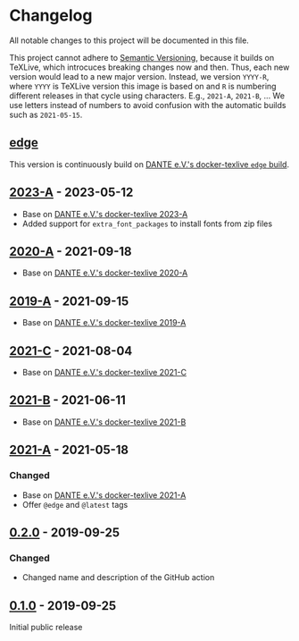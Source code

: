# Changelog

All notable changes to this project will be documented in this file.

This project cannot adhere to [Semantic Versioning](http://semver.org/), because it builds on TeXLive, which introcuces breaking changes now and then.
Thus, each new version would lead to a new major version.
Instead, we version `YYYY-R`, where `YYYY` is TeXLive version this image is based on and `R` is numbering different releases in that cycle using characters.
E.g., `2021-A`, `2021-B`, ...
We use letters instead of numbers to avoid confusion with the automatic builds such as `2021-05-15`.

## [edge]

This version is continuously build on [DANTE e.V.'s docker-texlive `edge` build](https://github.com/dante-ev/docker-texlive/).

## [2023-A] - 2023-05-12

- Base on [DANTE e.V.'s docker-texlive 2023-A](https://github.com/dante-ev/docker-texlive/releases/tag/2023-A)
- Added support for `extra_font_packages` to install fonts from zip files

## [2020-A] - 2021-09-18

- Base on [DANTE e.V.'s docker-texlive 2020-A](https://github.com/dante-ev/docker-texlive/releases/tag/2020-A)

## [2019-A] - 2021-09-15

- Base on [DANTE e.V.'s docker-texlive 2019-A](https://github.com/dante-ev/docker-texlive/releases/tag/2019-A)

## [2021-C] - 2021-08-04

- Base on [DANTE e.V.'s docker-texlive 2021-C](https://github.com/dante-ev/docker-texlive/releases/tag/2021-C)

## [2021-B] - 2021-06-11

- Base on [DANTE e.V.'s docker-texlive 2021-B](https://github.com/dante-ev/docker-texlive/releases/tag/2021-B)

## [2021-A] - 2021-05-18

### Changed

- Base on [DANTE e.V.'s docker-texlive 2021-A](https://github.com/dante-ev/docker-texlive/releases/tag/2021-A)
- Offer `@edge` and `@latest` tags

## [0.2.0] - 2019-09-25

### Changed

- Changed name and description of the GitHub action

## [0.1.0] - 2019-09-25

Initial public release

[edge]: https://github.com/dante-ev/latex-action/compare/2023-A...HEAD
[2023-A]: https://github.com/dante-ev/latex-action/compare/2021-C...2023-A
[2021-C]: https://github.com/dante-ev/latex-action/compare/2021-B...2021-C
[2021-B]: https://github.com/dante-ev/latex-action/compare/2021-A...2021-B
[2021-A]: https://github.com/dante-ev/latex-action/compare/v0.2.0...2021-A
[2020-A]: https://github.com/dante-ev/latex-action/compare/2019-A...2020-A
[2019-A]: https://github.com/dante-ev/latex-action/compare/2021-C...2019-A
[0.2.0]: https://github.com/dante-ev/latex-action/compare/v0.1.0...v0.2.0
[0.1.0]: https://github.com/dante-ev/latex-action/releases/tag/v0.1.0

